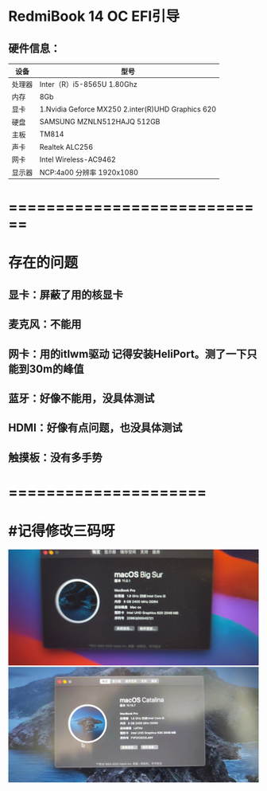 RedmiBook 14  OC EFI引导
===============================

硬件信息：
------------

<table>
<thead>
<tr>
<th>设备</th>
<th>型号</th>
</tr>
</thead>
<tbody>
<tr>
<td>处理器</td>
<td>Inter（R）i5-8565U 1.80Ghz</td>
</tr>
<tr>
<td>内存</td>
<td>8Gb</td>
</tr>
<tr>
<td>显卡</td>
<td>1.Nvidia Geforce MX250 2.inter(R)UHD Graphics 620</td>
</tr>
<tr>
<td>硬盘</td>
<td>SAMSUNG MZNLN512HAJQ 512GB</td>
</tr>
<tr>
<td>主板</td>
<td>TM814</td>
</tr>
<tr>
<td>声卡</td>
<td>Realtek ALC256</td>
</tr>
<tr>
<td>网卡</td>
<td>Intel Wireless-AC9462</td>
</tr>
<tr>
<td>显示器</td>
<td>NCP:4a00 分辨率 1920x1080</td>
</tr>
</tbody>
</table>

============================
============================
存在的问题<br>  
===
 显卡：屏蔽了用的核显卡<br>  
 ---
 麦克风：不能用<br>  
 ---
 网卡：用的itlwm驱动 记得安装HeliPort。测了一下只能到30m的峰值<br>  
 ----
 蓝牙：好像不能用，没具体测试<br>  
 ----
 HDMI：好像有点问题，也没具体测试<br>  
 ---
 触摸板：没有多手势<br>  
 ---
=====================
=====================
#记得修改三码呀
===
![Big Sur11.0.1](https://github.com/Leozgu/opencore-redmibook14/blob/main/img/WechatIMG16.jpeg?raw=true)
![Catalina10.15.7](https://github.com/Leozgu/opencore-redmibook14/blob/main/img/10.15.7.jpeg?raw=true)
